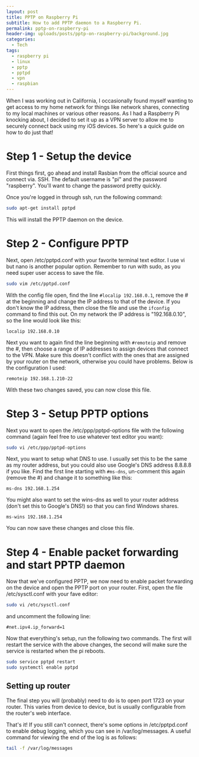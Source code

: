 ```yaml
---
layout: post
title: PPTP on Raspberry Pi
subtitle: How to add PPTP daemon to a Raspberry Pi.
permalink: pptp-on-raspberry-pi
header-img: uploads/posts/pptp-on-raspberry-pi/background.jpg
categories:
  - Tech
tags:
  - raspberry pi
  - linux
  - pptp
  - pptpd
  - vpn
  - raspbian
---
```


When I was working out in California, I occasionally found myself wanting to get
access to my home network for things like network shares, connecting to my local
machines or various other reasons. As I had a Raspberry Pi knocking about, I
decided to set it up as a VPN server to allow me to securely connect back using
my iOS devices. So here's a quick guide on how to do just that!

<!--more-->

# Step 1 - Setup the device

First things first, go ahead and install Rasbian from the official source and
connect via. SSH. The default username is "pi" and the password "raspberry".
You'll want to change the password pretty quickly.

Once you're logged in through ssh, run the following command:

```bash
sudo apt-get install pptpd
```

This will install the PPTP daemon on the device.

# Step 2 - Configure PPTP

Next, open /etc/pptpd.conf with your favorite terminal text editor. I use vi but
nano is another popular option. Remember to run with sudo, as you need super
user access to save the file.

```bash
sudo vim /etc/pptpd.conf
```

With the config file open, find the line `#localip 192.168.0.1`, remove the # at
the beginning and change the IP address to that of the device. If you don't know
the IP address, then close the file and use the `ifconfig` command to find this
out. On my network the IP address is "192.168.0.10", so the line would look like
this:

```
localip 192.168.0.10
```

Next you want to again find the line beginning with `#remoteip` and remove the
#, then choose a range of IP addresses to assign devices that connect to the
VPN. Make sure this doesn't conflict with the ones that are assigned by your
router on the network, otherwise you could have problems. Below is the
configuration I used:

```
remoteip 192.168.1.210-22
```

With these two changes saved, you can now close this file.

# Step 3 - Setup PPTP options

Next you want to open the /etc/ppp/pptpd-options file with the following command
(again feel free to use whatever text editor you want):

```bash
sudo vi /etc/ppp/pptpd-options
```

Next, you want to setup what DNS to use. I usually set this to be the same as my
router address, but you could also use Google's DNS address 8.8.8.8 if you like.
Find the first line starting with `#ms-dns`, un-comment this again (remove the
#) and change it to something like this:

```
ms-dns 192.168.1.254
```

You might also want to set the wins-dns as well to your router address (don't
set this to Google's DNS!) so that you can find Windows shares.

```
ms-wins 192.168.1.254
```

You can now save these changes and close this file.

# Step 4 - Enable packet forwarding and start PPTP daemon

Now that we've configured PPTP, we now need to enable packet forwarding on the
device and open the PPTP port on your router. First, open the file
/etc/sysctl.conf with your fave editor:

```bash
sudo vi /etc/sysctl.conf
```

and uncomment the following line:

```
#net.ipv4.ip_forward=1
```

Now that everything's setup, run the following two commands. The first will
restart the service with the above changes, the second will make sure the
service is restarted when the pi reboots.

```bash
sudo service pptpd restart
sudo systemctl enable pptpd
```

## Setting up router

The final step you will (probably) need to do is to open port 1723 on your
router. This varies from device to device, but is usually configurable from the
router's web interface.

That's it! If you still can't connect, there's some options in /etc/pptpd.conf
to enable debug logging, which you can see in /var/log/messages. A useful
command for viewing the end of the log is as follows:

```bash
tail -f /var/log/messages
```
